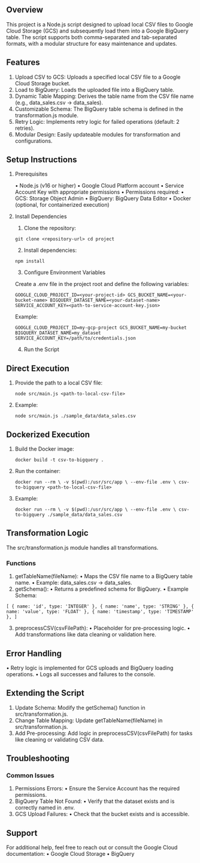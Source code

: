 

## Overview

This project is a Node.js script designed to upload local CSV files to Google Cloud Storage (GCS) and subsequently load them into a Google BigQuery table. The script supports both comma-separated and tab-separated formats, with a modular structure for easy maintenance and updates.

## Features

1. Upload CSV to GCS: Uploads a specified local CSV file to a Google Cloud Storage bucket.
2. Load to BigQuery: Loads the uploaded file into a BigQuery table.
3. Dynamic Table Mapping: Derives the table name from the CSV file name (e.g., data_sales.csv → data_sales).
4. Customizable Schema: The BigQuery table schema is defined in the transformation.js module.
5. Retry Logic: Implements retry logic for failed operations (default: 2 retries).
6. Modular Design: Easily updateable modules for transformation and configurations.

## Setup Instructions

1. Prerequisites

	•	Node.js (v16 or higher)
	•	Google Cloud Platform account
	•	Service Account Key with appropriate permissions
	•	Permissions required:
	•	GCS: Storage Object Admin
	•	BigQuery: BigQuery Data Editor
	•	Docker (optional, for containerized execution)

2. Install Dependencies

	1.	Clone the repository:

	`git clone <repository-url>
	cd project`


	2.	Install dependencies:
	
	`npm install`
	
	3. Configure Environment Variables
	
	Create a .env file in the project root and define the following variables:
	
	`GOOGLE_CLOUD_PROJECT_ID=<your-project-id>
	GCS_BUCKET_NAME=<your-bucket-name>
	BIGQUERY_DATASET_NAME=<your-dataset-name>
	SERVICE_ACCOUNT_KEY=<path-to-service-account-key.json>`
	
	Example:
	
	`GOOGLE_CLOUD_PROJECT_ID=my-gcp-project
	GCS_BUCKET_NAME=my-bucket
	BIGQUERY_DATASET_NAME=my_dataset
	SERVICE_ACCOUNT_KEY=/path/to/credentials.json`
	
	4. Run the Script

## Direct Execution
	
1.	Provide the path to a local CSV file:
	
	`node src/main.js <path-to-local-csv-file>`
	
	
2.	Example:
	
	`node src/main.js ./sample_data/data_sales.csv`


## Dockerized Execution

1.	Build the Docker image:
	
	`docker build -t csv-to-bigquery .`
	
	
2.	Run the container:
	
	`docker run --rm \
	  -v $(pwd):/usr/src/app \
	  --env-file .env \
	  csv-to-bigquery <path-to-local-csv-file>`
	
	
3.	Example:
	
	`docker run --rm \
	  -v $(pwd):/usr/src/app \
	  --env-file .env \
	  csv-to-bigquery ./sample_data/data_sales.csv`

## Transformation Logic

The src/transformation.js module handles all transformations.

### Functions

1.	getTableName(fileName):
	•	Maps the CSV file name to a BigQuery table name.
	•	Example: data_sales.csv → data_sales.
2.	getSchema():
	•	Returns a predefined schema for BigQuery.
	•	Example Schema:

`[
    { name: 'id', type: 'INTEGER' },
    { name: 'name', type: 'STRING' },
    { name: 'value', type: 'FLOAT' },
    { name: 'timestamp', type: 'TIMESTAMP' },
]`


3.	preprocessCSV(csvFilePath):
	•	Placeholder for pre-processing logic.
	•	Add transformations like data cleaning or validation here.

## Error Handling

• Retry logic is implemented for GCS uploads and BigQuery loading operations.
• Logs all successes and failures to the console.

## Extending the Script

1. Update Schema: Modify the getSchema() function in src/transformation.js.
2. Change Table Mapping: Update getTableName(fileName) in src/transformation.js.
3. Add Pre-processing: Add logic in preprocessCSV(csvFilePath) for tasks like cleaning or validating CSV data.

## Troubleshooting

### Common Issues

1. Permissions Errors:
• Ensure the Service Account has the required permissions.
2. BigQuery Table Not Found:
• Verify that the dataset exists and is correctly named in .env.
3. GCS Upload Failures:
• Check that the bucket exists and is accessible.

## Support

For additional help, feel free to reach out or consult the Google Cloud documentation:
	• Google Cloud Storage
	• BigQuery
